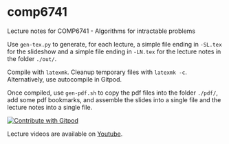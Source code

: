 # comp6741
Lecture notes for COMP6741 - Algorithms for intractable problems

Use `gen-tex.py` to generate, for each lecture, a simple file ending in `-SL.tex` for the slideshow and a simple file ending in `-LN.tex` for the lecture notes in the folder `./out/`.

Compile with `latexmk`. Cleanup temporary files with `latexmk -c`. Alternatively, use autocompile in Gitpod.

Once compiled, use `gen-pdf.sh` to copy the pdf files into the folder `./pdf/`, add some pdf bookmarks, and assemble the slides into a single file and the lecture notes into a single file.

<a href="https://gitpod.io/#https://github.com/serggasp/comp6741">
  <img
    src="https://img.shields.io/badge/Contribute%20with-Gitpod-908a85?logo=gitpod"
    alt="Contribute with Gitpod"
  />
</a>

Lecture videos are available on <a href="https://youtube.com/playlist?list=PLYIsMYyPmqvv5Hmak1dvf2ZNHdnK3zFf9">Youtube</a>.
